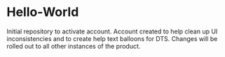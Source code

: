 # Hello-World
Initial repository to activate account. 
Account created to help clean up UI inconsistencies and to create help text balloons for DTS. Changes will be rolled out to all other instances of the product. 
